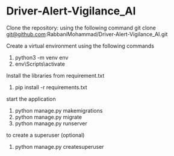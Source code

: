 # Driver-Alert-Vigilance_AI

Clone the repository: 
using the following command git clone git@github.com:RabbaniMohammad/Driver-Alert-Vigilance_AI.git

Create a virtual environment using the following commands
1. python3 -m venv env
2. env\Scripts\activate

Install the libraries from requirement.txt 
1. pip install -r requirements.txt

start the application 
1. python manage.py makemigrations
2. python manage.py migrate
3. python manage.py runserver

to create a superuser (optional)
1. python manage.py createsuperuser
